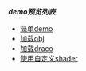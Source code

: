 _**demo预览列表**_
* [简单demo](http://htmlpreview.github.io/?https://github.com/pengyancai/threejs/blob/master/index.html)
* [加载obj](http://htmlpreview.github.io/?https://github.com/pengyancai/threejs/blob/master/load_obj.html)
* [加载draco](http://htmlpreview.github.io/?https://github.com/pengyancai/threejs/blob/master/load_draco.html)
* [使用自定义shader](http://htmlpreview.github.io/?https://github.com/pengyancai/threejs/blob/master/use_custom_shader.html)
